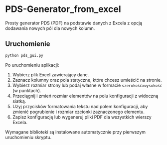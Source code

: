 # PDS-Generator_from_excel

Prosty generator PDS (PDF) na podstawie danych z Excela z opcją dodawania nowych pól dla nowych kolumn.

## Uruchomienie

```bash
python pds_gui.py
```

Po uruchomieniu aplikacji:

1. Wybierz plik Excel zawierający dane.
2. Zaznacz kolumny oraz pola statyczne, które chcesz umieścić na stronie.
3. Wybierz rozmiar strony lub podaj własne w formacie `szerokośćxwysokość` (w punktach).
4. Przeciągnij i zmień rozmiar elementów na polu konfiguracji z widoczną siatką.
5. Użyj przycisków formatowania tekstu nad polem konfiguracji, aby zmienić pogrubienie i rozmiar czcionki zaznaczonego elementu.
6. Zapisz konfigurację lub wygeneruj pliki PDF dla wszystkich wierszy Excela.

Wymagane biblioteki są instalowane automatycznie przy pierwszym uruchomieniu skryptu.
